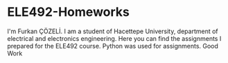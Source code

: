 # ELE492-Homeworks
I'm Furkan ÇÖZELİ. I am a student of Hacettepe University, department of electrical and electronics engineering. Here you can find the assignments I prepared for the ELE492 course. Python was used for assignments.
Good Work
